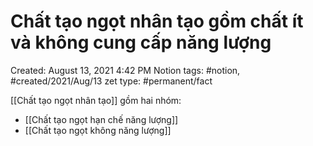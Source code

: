 ---
---

# Chất tạo ngọt nhân tạo gồm chất ít và không cung cấp năng lượng

Created: August 13, 2021 4:42 PM
Notion tags: #notion, #created/2021/Aug/13
zet type: #permanent/fact

[[Chất tạo ngọt nhân tạo]] gồm hai nhóm:
- [[Chất tạo ngọt hạn chế năng lượng]] 
- [[Chất tạo ngọt không năng lượng]]